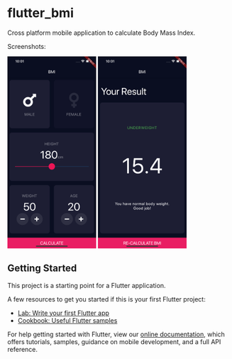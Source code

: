 # flutter_bmi
Cross platform mobile application to calculate Body Mass Index.

Screenshots:

<img src="https://github.com/BendingLight/Flutter-BMI/blob/master/lib/screenshots/BMI_home.png" width="200">
<img src="https://github.com/BendingLight/Flutter-BMI/blob/master/lib/screenshots/BMI_results.png" width="200">

## Getting Started

This project is a starting point for a Flutter application.

A few resources to get you started if this is your first Flutter project:

- [Lab: Write your first Flutter app](https://flutter.dev/docs/get-started/codelab)
- [Cookbook: Useful Flutter samples](https://flutter.dev/docs/cookbook)

For help getting started with Flutter, view our
[online documentation](https://flutter.dev/docs), which offers tutorials,
samples, guidance on mobile development, and a full API reference.
